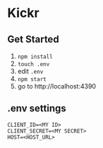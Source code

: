 # Kickr

## Get Started

1. `npm install`
1. `touch .env`
1. edit `.env`
1. `npm start`
1. go to http://localhost:4390

## .env settings
```
CLIENT_ID=<MY ID>
CLIENT_SECRET=<MY SECRET>
HOST=<HOST_URL>
```
